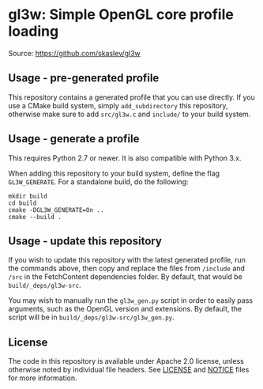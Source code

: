 # gl3w: Simple OpenGL core profile loading

Source: https://github.com/skaslev/gl3w

## Usage - pre-generated profile
This repository contains a generated profile that you can use directly. If you use a CMake build system, simply `add_subdirectory` this repository, otherwise make sure to add `src/gl3w.c` and `include/` to your build system. 

## Usage - generate a profile
This requires Python 2.7 or newer. It is also compatible with Python 3.x.

When adding this repository to your build system, define the flag `GL3W_GENERATE`. For a standalone build, do the following:

```
mkdir build
cd build
cmake -DGL3W_GENERATE=On ..
cmake --build .
```

## Usage - update this repository
If you wish to update this repository with the latest generated profile, run the commands above, then copy and replace the files from `/include` and `/src` in the FetchContent dependencies folder. By default, that would be `build/_deps/gl3w-src`. 

You may wish to manually run the `gl3w_gen.py` script in order to easily pass arguments, such as the OpenGL version and extensions. By default, the script will be in `build/_deps/gl3w-src/gl3w_gen.py`. 

## License
The code in this repository is available under Apache 2.0 license, unless otherwise noted by individual file headers. See [LICENSE](LICENSE) and [NOTICE](NOTICE.txt) files for more information.
